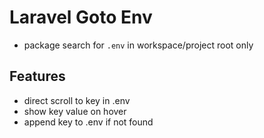 # Laravel Goto Env

- package search for `.env` in workspace/project root only

## Features

- direct scroll to key in .env
- show key value on hover
- append key to .env if not found

